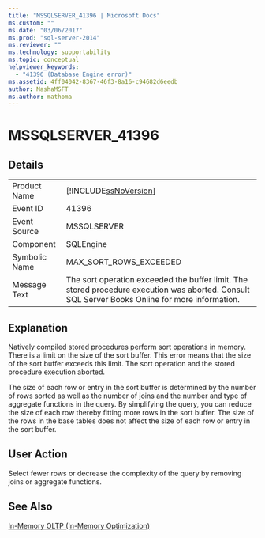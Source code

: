 ```yaml
---
title: "MSSQLSERVER_41396 | Microsoft Docs"
ms.custom: ""
ms.date: "03/06/2017"
ms.prod: "sql-server-2014"
ms.reviewer: ""
ms.technology: supportability
ms.topic: conceptual
helpviewer_keywords: 
  - "41396 (Database Engine error)"
ms.assetid: 4ff04042-8367-46f3-8a16-c94682d6eedb
author: MashaMSFT
ms.author: mathoma
---
```

# MSSQLSERVER_41396
    
## Details  
  
|||  
|-|-|  
|Product Name|[!INCLUDE[ssNoVersion](../../includes/ssnoversion-md.md)]|  
|Event ID|41396|  
|Event Source|MSSQLSERVER|  
|Component|SQLEngine|  
|Symbolic Name|MAX_SORT_ROWS_EXCEEDED|  
|Message Text|The sort operation exceeded the buffer limit. The stored procedure execution was aborted. Consult SQL Server Books Online for more information.|  
  
## Explanation  
 Natively compiled stored procedures perform sort operations in memory. There is a limit on the size of the sort buffer. This error means that the size of the sort buffer exceeds this limit. The sort operation and the stored procedure execution aborted.  
  
 The size of each row or entry in the sort buffer is determined by the number of rows sorted as well as the number of joins and the number and type of aggregate functions in the query. By simplifying the query, you can reduce the size of each row thereby fitting more rows in the sort buffer. The size of the rows in the base tables does not affect the size of each row or entry in the sort buffer.  
  
## User Action  
 Select fewer rows or decrease the complexity of the query by removing joins or aggregate functions.  
  
## See Also  
 [In-Memory OLTP &#40;In-Memory Optimization&#41;](../in-memory-oltp/in-memory-oltp-in-memory-optimization.md)  
  
  
